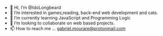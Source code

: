 - 👋 Hi, I’m @IdoLongbeard
- 👀 I’m interested in games,reading, back-end web development and cats.
- 🌱 I’m currently learning JavaScript and Programming Logic
- 💞️ I’m looking to collaborate on web based projects.
- 📫 How to reach me ...
gabriel.mourare@protonmail.com

<!---
IdoLongbeard/IdoLongbeard is a ✨ special ✨ repository because its `README.md` (this file) appears on your GitHub profile.
You can click the Preview link to take a look at your changes.
--->
